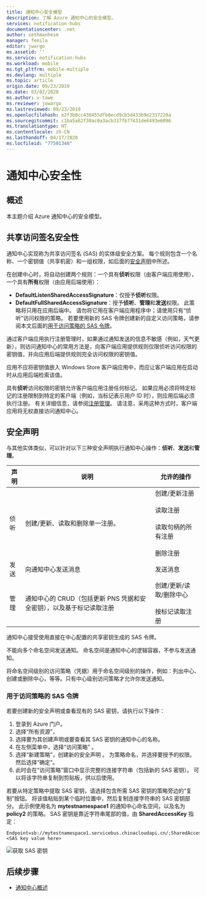 ```yaml
---
title: 通知中心安全模型
description: 了解 Azure 通知中心的安全模型。
services: notification-hubs
documentationcenter: .net
author: sethmanheim
manager: femila
editor: jwargo
ms.assetid: ''
ms.service: notification-hubs
ms.workload: mobile
ms.tgt_pltfrm: mobile-multiple
ms.devlang: multiple
ms.topic: article
origin.date: 09/23/2019
ms.date: 03/02/2020
ms.author: v-tawe
ms.reviewer: jowargo
ms.lastreviewed: 09/23/2019
ms.openlocfilehash: e2f3b0cc430455dfb8ecd9cb5d433b9e2337220a
ms.sourcegitcommit: c1ba5a62f30ac0a3acb337fb77431de6493e6096
ms.translationtype: HT
ms.contentlocale: zh-CN
ms.lasthandoff: 04/17/2020
ms.locfileid: "77501348"
---
```

# <a name="notification-hubs-security"></a>通知中心安全性

## <a name="overview"></a>概述

本主题介绍 Azure 通知中心的安全模型。

## <a name="shared-access-signature-security"></a>共享访问签名安全性

通知中心实现称为共享访问签名 (SAS) 的实体级安全方案。  每个规则包含一个名称、一个密钥值（共享机密）和一组权限，如后面的[安全声明](#security-claims)中所述。 

在创建中心时，将自动创建两个规则：一个具有**侦听**权限（由客户端应用使用），一个具有**所有**权限（由应用后端使用）：

- **DefaultListenSharedAccessSignature**：仅授予**侦听**权限。
- **DefaultFullSharedAccessSignature**：授予**侦听**、**管理**和**发送**权限。 此策略将只用在应用后端中。 请勿将它用在客户端应用程序中；请使用只有“侦听”访问权限的策略。  若要使用新的 SAS 令牌创建新的自定义访问策略，请参阅本文后面的[用于访问策略的 SAS 令牌](#sas-tokens-for-access-policies)。

通过客户端应用执行注册管理时，如果通过通知发送的信息不敏感（例如，天气更新），则访问通知中心的常用方法是，向客户端应用提供规则仅限侦听访问权限的密钥值，并向应用后端提供规则完全访问权限的密钥值。

应用不应将密钥值嵌入 Windows Store 客户端应用中，而应让客户端应用在启动时从应用后端检索该值。

具有**侦听**访问权限的密钥允许客户端应用注册任何标记。 如果应用必须将特定标记的注册限制到特定的客户端（例如，当标记表示用户 ID 时），则应用后端必须执行注册。 有关详细信息，请参阅[注册管理](notification-hubs-push-notification-registration-management.md)。 请注意，采用这种方式时，客户端应用将无权直接访问通知中心。

## <a name="security-claims"></a>安全声明

与其他实体类似，可以针对以下三种安全声明执行通知中心操作：**侦听**、**发送**和**管理**。

| 声明   | 说明                                          | 允许的操作 |
| ------- | ---------------------------------------------------- | ------------------ |
| 侦听  | 创建/更新、读取和删除单一注册。 | 创建/更新注册<br><br>读取注册<br><br>读取句柄的所有注册<br><br>删除注册 |
| 发送    | 向通知中心发送消息                | 发送消息 |
| 管理  | 通知中心的 CRUD（包括更新 PNS 凭据和安全密钥），以及基于标记读取注册 |创建/更新/读取/删除中心<br><br>按标记读取注册 |

通知中心接受使用直接在中心配置的共享密钥生成的 SAS 令牌。

不能向多个命名空间发送通知。 命名空间是通知中心的逻辑容器，不参与发送通知。

将命名空间级别的访问策略（凭据）用于命名空间级别的操作，例如：列出中心、创建或删除中心，等等。只有中心级别访问策略才允许你发送通知。

### <a name="sas-tokens-for-access-policies"></a>用于访问策略的 SAS 令牌

若要创建新的安全声明或查看现有的 SAS 密钥，请执行以下操作：

1. 登录到 Azure 门户。
2. 选择“所有资源”， 
3. 选择要为其创建声明或要查看其 SAS 密钥的通知中心的名称。
4. 在左侧菜单中，选择“访问策略”  。
5. 选择“新建策略”，创建新的安全声明  。 为策略命名，并选择要授予的权限。 然后选择“确定”。 
6. 此时会在“访问策略”窗口中显示完整的连接字符串（包括新的 SAS 密钥）。 可以将该字符串复制到剪贴板，供以后使用。

若要从特定策略中提取 SAS 密钥，请选择包含所需 SAS 密钥的策略旁边的“复制”按钮。  将该值粘贴到某个临时位置中，然后复制连接字符串的 SAS 密钥部分。 此示例使用名为 **mytestnamespace1** 的通知中心命名空间，以及名为 **policy2** 的策略。 SAS 密钥是靠近字符串尾部的值，由 **SharedAccessKey** 指定：

```shell
Endpoint=sb://mytestnamespace1.servicebus.chinacloudapi.cn/;SharedAccessKeyName=policy2;SharedAccessKey=<SAS key value here>
```

![获取 SAS 密钥](media/notification-hubs-push-notification-security/access1.png)

## <a name="next-steps"></a>后续步骤

- [通知中心概述](notification-hubs-push-notification-overview.md)
